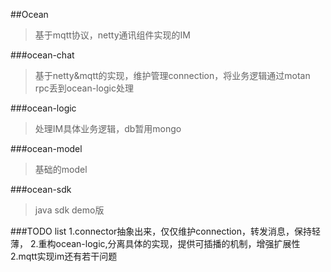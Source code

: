 ##Ocean
> 基于mqtt协议，netty通讯组件实现的IM

###ocean-chat
>基于netty&mqtt的实现，维护管理connection，将业务逻辑通过motan rpc丢到ocean-logic处理

###ocean-logic
>处理IM具体业务逻辑，db暂用mongo

###ocean-model
>基础的model

###ocean-sdk
>java sdk demo版

###TODO list
1.connector抽象出来，仅仅维护connection，转发消息，保持轻薄，
2.重构ocean-logic,分离具体的实现，提供可插播的机制，增强扩展性
2.mqtt实现im还有若干问题

